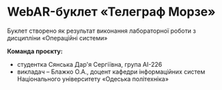 # WebAR-буклет «Телеграф Морзе»
Буклет створено як результат виконання лабораторної роботи з дисципліни
«Операційні системи»

**Команда проєкту:**
- студентка Сянська Дар'я Сергіївна, група АІ-226
- викладач – Блажко О.А., доцент кафедри інформаційних систем Національного
університету «Одеська політехніка»
